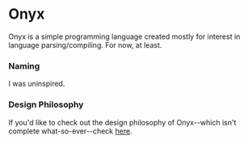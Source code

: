 # Onyx

Onyx is a simple programming language created mostly for interest in language parsing/compiling. For now, at least.

### Naming

I was uninspired.

### Design Philosophy

If you'd like to check out the design philosophy of Onyx--which isn't complete what-so-ever--check [here](https://github.com/RuthlessBoi/Onyx/Design.md).
